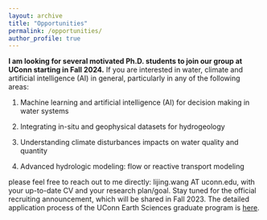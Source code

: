 ```yaml
---
layout: archive
title: "Opportunities"
permalink: /opportunities/
author_profile: true
---
```


**I am looking for several motivated Ph.D. students to join our group at UConn starting in Fall 2024.** If you are interested in water, climate and artificial intelligence (AI) in general, particularly in any of the following areas:

1) Machine learning and artificial intelligence (AI) for decision making in water systems 

2) Integrating in-situ and geophysical datasets for hydrogeology

3) Understanding climate disturbances impacts on water quality and quantity

4) Advanced hydrologic modeling: flow or reactive transport modeling

please feel free to reach out to me directly: lijing.wang AT uconn.edu, with your up-to-date CV and your research plan/goal. Stay tuned for the official recruiting announcement, which will be shared in Fall 2023. The detailed application process of the UConn Earth Sciences graduate program is [here](https://earthsciences.uconn.edu/graduateprogram/).

